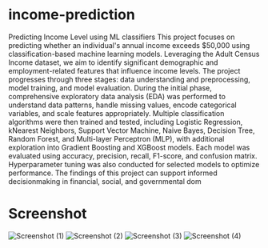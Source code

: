 # income-prediction
Predicting Income Level using ML classifiers
This project focuses on predicting whether an individual's annual income exceeds $50,000 using classification-based machine learning models. Leveraging the Adult Census Income dataset, we aim to identify significant demographic and employment-related features that influence income levels. The project progresses through three stages: data understanding and preprocessing, model training, and model evaluation. During the initial phase, comprehensive exploratory data analysis (EDA) was performed to understand data patterns, handle missing values, encode categorical variables, and scale features appropriately. Multiple classification algorithms were then trained and tested, including Logistic Regression, kNearest Neighbors, Support Vector Machine, Naive Bayes, Decision Tree, Random Forest, and Multi-layer Perceptron (MLP), with additional exploration into Gradient Boosting and XGBoost models. Each model was evaluated using accuracy, precision, recall, F1-score, and confusion matrix. Hyperparameter tuning was also conducted for selected models to optimize performance. The findings of this project can support informed decisionmaking in financial, social, and governmental dom
# Screenshot
![Screenshot (1)](https://github.com/user-attachments/assets/a150544f-859c-40f5-a72e-0d5b9a4884f1)
![Screenshot (2)](https://github.com/user-attachments/assets/5d436708-15af-49ca-a7b0-5afc380c88e5)
![Screenshot (3)](https://github.com/user-attachments/assets/5919b77d-86f7-4134-beef-7a9b65c70589)
![Screenshot (4)](https://github.com/user-attachments/assets/659b8d8b-1e0d-4e4e-b6a2-0b7c8615ab98)





